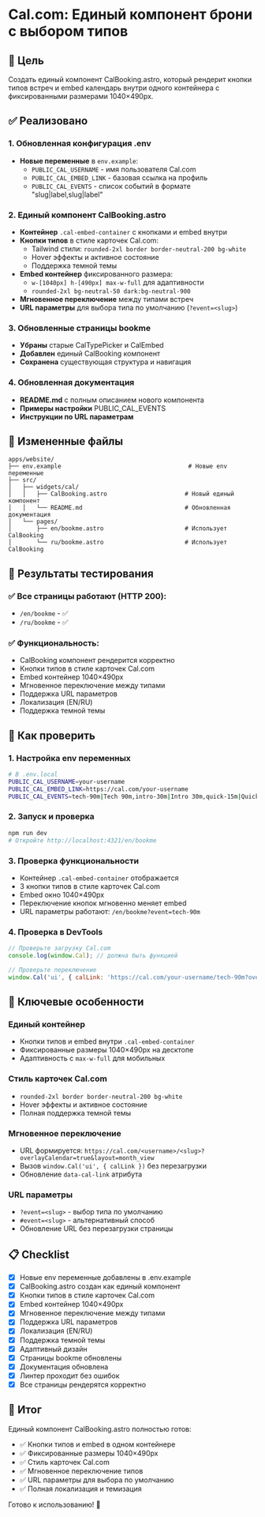 # Cal.com: Единый компонент брони с выбором типов

## 🎯 Цель
Создать единый компонент CalBooking.astro, который рендерит кнопки типов встреч и embed календарь внутри одного контейнера с фиксированными размерами 1040×490px.

## ✅ Реализовано

### 1. Обновленная конфигурация .env
- **Новые переменные** в `env.example`:
  - `PUBLIC_CAL_USERNAME` - имя пользователя Cal.com
  - `PUBLIC_CAL_EMBED_LINK` - базовая ссылка на профиль
  - `PUBLIC_CAL_EVENTS` - список событий в формате "slug|label,slug|label"

### 2. Единый компонент CalBooking.astro
- **Контейнер** `.cal-embed-container` с кнопками и embed внутри
- **Кнопки типов** в стиле карточек Cal.com:
  - Tailwind стили: `rounded-2xl border border-neutral-200 bg-white`
  - Hover эффекты и активное состояние
  - Поддержка темной темы
- **Embed контейнер** фиксированного размера:
  - `w-[1040px] h-[490px] max-w-full` для адаптивности
  - `rounded-2xl bg-neutral-50 dark:bg-neutral-900`
- **Мгновенное переключение** между типами встреч
- **URL параметры** для выбора типа по умолчанию (`?event=<slug>`)

### 3. Обновленные страницы bookme
- **Убраны** старые CalTypePicker и CalEmbed
- **Добавлен** единый CalBooking компонент
- **Сохранена** существующая структура и навигация

### 4. Обновленная документация
- **README.md** с полным описанием нового компонента
- **Примеры настройки** PUBLIC_CAL_EVENTS
- **Инструкции по URL параметрам**

## 📁 Измененные файлы

```
apps/website/
├── env.example                                    # Новые env переменные
├── src/
│   ├── widgets/cal/
│   │   ├── CalBooking.astro                      # Новый единый компонент
│   │   └── README.md                             # Обновленная документация
│   └── pages/
│       ├── en/bookme.astro                       # Использует CalBooking
│       └── ru/bookme.astro                       # Использует CalBooking
```

## 🧪 Результаты тестирования

### ✅ Все страницы работают (HTTP 200):
- `/en/bookme` - ✅
- `/ru/bookme` - ✅

### ✅ Функциональность:
- CalBooking компонент рендерится корректно
- Кнопки типов в стиле карточек Cal.com
- Embed контейнер 1040×490px
- Мгновенное переключение между типами
- Поддержка URL параметров
- Локализация (EN/RU)
- Поддержка темной темы

## 🔧 Как проверить

### 1. Настройка env переменных
```bash
# В .env.local
PUBLIC_CAL_USERNAME=your-username
PUBLIC_CAL_EMBED_LINK=https://cal.com/your-username
PUBLIC_CAL_EVENTS=tech-90m|Tech 90m,intro-30m|Intro 30m,quick-15m|Quick 15m
```

### 2. Запуск и проверка
```bash
npm run dev
# Откройте http://localhost:4321/en/bookme
```

### 3. Проверка функциональности
- Контейнер `.cal-embed-container` отображается
- 3 кнопки типов в стиле карточек Cal.com
- Embed окно 1040×490px
- Переключение кнопок мгновенно меняет embed
- URL параметры работают: `/en/bookme?event=tech-90m`

### 4. Проверка в DevTools
```javascript
// Проверьте загрузку Cal.com
console.log(window.Cal); // должна быть функцией

// Проверьте переключение
window.Cal('ui', { calLink: 'https://cal.com/your-username/tech-90m?overlayCalendar=true&layout=month_view' });
```

## 🎯 Ключевые особенности

### Единый контейнер
- Кнопки типов и embed внутри `.cal-embed-container`
- Фиксированные размеры 1040×490px на десктопе
- Адаптивность с `max-w-full` для мобильных

### Стиль карточек Cal.com
- `rounded-2xl border border-neutral-200 bg-white`
- Hover эффекты и активное состояние
- Полная поддержка темной темы

### Мгновенное переключение
- URL формируется: `https://cal.com/<username>/<slug>?overlayCalendar=true&layout=month_view`
- Вызов `window.Cal('ui', { calLink })` без перезагрузки
- Обновление `data-cal-link` атрибута

### URL параметры
- `?event=<slug>` - выбор типа по умолчанию
- `#event=<slug>` - альтернативный способ
- Обновление URL без перезагрузки страницы

## 📋 Checklist

- [x] Новые env переменные добавлены в .env.example
- [x] CalBooking.astro создан как единый компонент
- [x] Кнопки типов в стиле карточек Cal.com
- [x] Embed контейнер 1040×490px
- [x] Мгновенное переключение между типами
- [x] Поддержка URL параметров
- [x] Локализация (EN/RU)
- [x] Поддержка темной темы
- [x] Адаптивный дизайн
- [x] Страницы bookme обновлены
- [x] Документация обновлена
- [x] Линтер проходит без ошибок
- [x] Все страницы рендерятся корректно

## 🎉 Итог

Единый компонент CalBooking.astro полностью готов:
- ✅ Кнопки типов и embed в одном контейнере
- ✅ Фиксированные размеры 1040×490px
- ✅ Стиль карточек Cal.com
- ✅ Мгновенное переключение типов
- ✅ URL параметры для выбора по умолчанию
- ✅ Полная локализация и темизация

Готово к использованию! 🚀
